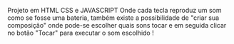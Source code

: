 Projeto em HTML CSS e JAVASCRIPT Onde cada tecla reproduz um som como se fosse uma bateria, também existe a possibilidade de "criar sua composição" onde pode-se escolher quais sons tocar e em seguida clicar no botão "Tocar" para executar o som escolhido !